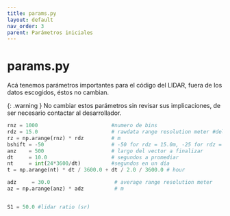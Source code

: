 ```yaml
---
title: params.py
layout: default
nav_order: 3
parent: Parámetros iniciales
---
```


# params.py
Acá tenemos parámetros importantes para el código del LIDAR, fuera de los datos escogidos, éstos no cambian.

{: .warning }
No cambiar estos parámetros sin revisar sus implicaciones, de ser necesario contactar al desarrollador.

```python
rnz = 1000                        #numero de bins
rdz = 15.0                        # rawdata range resolution meter #del log
rz = np.arange(rnz) * rdz         # m
bshift = -50                      # -50 for rdz = 15.0m, -25 for rdz = 30.0m
anz    = 500                      # largo del vector a finalizar
dt     = 10.0                     # segundos a promediar
nt     = int(24*3600/dt)          #segundos en un día
t = np.arange(nt) * dt / 3600.0 + dt / 2.0 / 3600.0 # hour

adz     = 30.0                     # average range resolution meter
az = np.arange(anz) * adz          # m


S1 = 50.0 #lidar ratio (sr)
```
